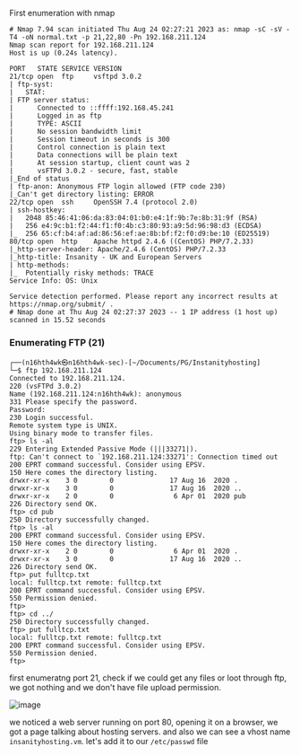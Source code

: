 First enumeration with nmap 

```shell
# Nmap 7.94 scan initiated Thu Aug 24 02:27:21 2023 as: nmap -sC -sV -T4 -oN normal.txt -p 21,22,80 -Pn 192.168.211.124
Nmap scan report for 192.168.211.124
Host is up (0.24s latency).

PORT   STATE SERVICE VERSION
21/tcp open  ftp     vsftpd 3.0.2
| ftp-syst: 
|   STAT: 
| FTP server status:
|      Connected to ::ffff:192.168.45.241
|      Logged in as ftp
|      TYPE: ASCII
|      No session bandwidth limit
|      Session timeout in seconds is 300
|      Control connection is plain text
|      Data connections will be plain text
|      At session startup, client count was 2
|      vsFTPd 3.0.2 - secure, fast, stable
|_End of status
| ftp-anon: Anonymous FTP login allowed (FTP code 230)
|_Can't get directory listing: ERROR
22/tcp open  ssh     OpenSSH 7.4 (protocol 2.0)
| ssh-hostkey: 
|   2048 85:46:41:06:da:83:04:01:b0:e4:1f:9b:7e:8b:31:9f (RSA)
|   256 e4:9c:b1:f2:44:f1:f0:4b:c3:80:93:a9:5d:96:98:d3 (ECDSA)
|_  256 65:cf:b4:af:ad:86:56:ef:ae:8b:bf:f2:f0:d9:be:10 (ED25519)
80/tcp open  http    Apache httpd 2.4.6 ((CentOS) PHP/7.2.33)
|_http-server-header: Apache/2.4.6 (CentOS) PHP/7.2.33
|_http-title: Insanity - UK and European Servers
| http-methods: 
|_  Potentially risky methods: TRACE
Service Info: OS: Unix

Service detection performed. Please report any incorrect results at https://nmap.org/submit/ .
# Nmap done at Thu Aug 24 02:27:37 2023 -- 1 IP address (1 host up) scanned in 15.52 seconds
```

### Enumerating FTP (21)

```shell
┌──(n16hth4wk㉿n16hth4wk-sec)-[~/Documents/PG/Instanityhosting]
└─$ ftp 192.168.211.124
Connected to 192.168.211.124.
220 (vsFTPd 3.0.2)
Name (192.168.211.124:n16hth4wk): anonymous
331 Please specify the password.
Password: 
230 Login successful.
Remote system type is UNIX.
Using binary mode to transfer files.
ftp> ls -al
229 Entering Extended Passive Mode (|||33271|).
ftp: Can't connect to `192.168.211.124:33271': Connection timed out
200 EPRT command successful. Consider using EPSV.
150 Here comes the directory listing.
drwxr-xr-x    3 0        0              17 Aug 16  2020 .
drwxr-xr-x    3 0        0              17 Aug 16  2020 ..
drwxr-xr-x    2 0        0               6 Apr 01  2020 pub
226 Directory send OK.
ftp> cd pub
250 Directory successfully changed.
ftp> ls -al
200 EPRT command successful. Consider using EPSV.
150 Here comes the directory listing.
drwxr-xr-x    2 0        0               6 Apr 01  2020 .
drwxr-xr-x    3 0        0              17 Aug 16  2020 ..
226 Directory send OK.
ftp> put fulltcp.txt 
local: fulltcp.txt remote: fulltcp.txt
200 EPRT command successful. Consider using EPSV.
550 Permission denied.
ftp> 
ftp> cd ../
250 Directory successfully changed.
ftp> put fulltcp.txt 
local: fulltcp.txt remote: fulltcp.txt
200 EPRT command successful. Consider using EPSV.
550 Permission denied.
ftp> 
```
first enumeratng port 21, check if we could get any files or loot through ftp, we got nothing and we don't have file upload permission.

![image](https://github.com/n16hth4wk07/n16hth4wk07.github.io/assets/87468669/c46e7e1c-d83e-4237-a250-6fc75d5be7c7)

we noticed a web server running on port 80, opening it on a browser, we got a page talking about hosting servers. and also we can see a vhost name `insanityhosting.vm`. let's add it to our `/etc/passwd` file 

